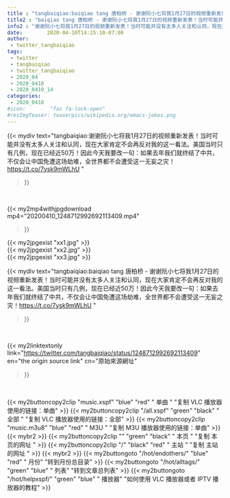 ```yaml
---
title : "tangbaiqiao:baiqiao tang 唐柏桥 - 谢谢阮小七将我1月27日的视频重新发表！当时可能并没有太多人关注和认同，现在大家肯定不会再反对我的这一看法。美国当时只有几例，现在已经近50万！因此今天我要改一句：如果去年我们就终结了中共，不仅会让中国免遭这场劫难，全世界都不会遭受这一无妄之灾！https://t.co/7ysk9mWLhU "
title2 : "baiqiao tang 唐柏桥 - 谢谢阮小七将我1月27日的视频重新发表！当时可能并没有太多人关注和认同，现在大家肯定不会再反对我的这一看法。美国当时只有几例，现在已经近50万！因此今天我要改一句：如果去年我们就终结了中共，不仅会让中国免遭这场劫难，全世界都不会遭受这一无妄之灾！https://t.co/7ysk9mWLhU "
info2 : "谢谢阮小七将我1月27日的视频重新发表！当时可能并没有太多人关注和认同，现在大家肯定不会再反对我的这一看法。美国当时只有几例，现在已经近50万！因此今天我要改一句：如果去年我们就终结了中共，不仅会让中国免遭这场劫难，全世界都不会遭受这一无妄之灾！https://t.co/7ysk9mWLhU "
date:        2020-04-10T14:15:10-07:00
author:
 - twitter_tangbaiqiao
tags:
 - twitter
 - tangbaiqiao
 - twitter_tangbaiqiao
 - 2020_04
 - 2020_0410
 - 2020_0410_14
categories:
 - 2020_0410
#icon:        "fas fa-lock-open"
#resImgTeaser: teaserpics/wikipedia.org/emacs-jokes.png
---
```


{{< mydiv text="tangbaiqiao:谢谢阮小七将我1月27日的视频重新发表！当时可能并没有太多人关注和认同，现在大家肯定不会再反对我的这一看法。美国当时只有几例，现在已经近50万！因此今天我要改一句：如果去年我们就终结了中共，不仅会让中国免遭这场劫难，全世界都不会遭受这一无妄之灾！https://t.co/7ysk9mWLhU "
>}}
<br>


{{< my2mp4withjpgdownload mp4="20200410_1248712992692113409.mp4"
>}}

{{< my2jpgexist "xx1.jpg" >}}<br>
{{< my2jpgexist "xx2.jpg" >}}<br>
{{< my2jpgexist "xx3.jpg" >}}<br>



{{< mydiv text="tangbaiqiao:baiqiao tang 唐柏桥 - 谢谢阮小七将我1月27日的视频重新发表！当时可能并没有太多人关注和认同，现在大家肯定不会再反对我的这一看法。美国当时只有几例，现在已经近50万！因此今天我要改一句：如果去年我们就终结了中共，不仅会让中国免遭这场劫难，全世界都不会遭受这一无妄之灾！https://t.co/7ysk9mWLhU "
>}}
<br>

{{< my2linktextonly link="https://twitter.com/tangbaiqiao/status/1248712992692113409"
en="the origin source link" cn="原始來源網址"
>}}


<br>

{{< my2buttoncopy2clip "music.xspf"        "blue"   "red"    " 单曲 "  "复制 VLC 播放器使用的链接：单曲" >}} {{< my2buttoncopy2clip "/all.xspf"         "green"  "black"  " 全部 "  "复制 VLC 播放器使用的链接：全部" >}} {{< my2buttoncopy2clip "music.m3u8"        "blue"   "red"    " M3U  "    "复制 M3U 播放器使用的链接：单曲" >}} {{< mybr2 >}} {{< my2buttoncopy2clip ""                  "green"  "black"  " 本页 "    "复制 本页的网址 " >}} {{< my2buttoncopy2clip "/"                 "black"  "red"    " 主站 "    "复制 主站的网址 " >}} {{< mybr2 >}} {{< my2buttongoto      "/hot/endothers/"   "blue"   "red"    " 月份"   "转到月份总目录" >}} {{< my2buttongoto      "/hot/alltags/"     "green"  "blue"   " 列表"   "转到文章总列表" >}} {{< my2buttongoto      "/hot/helpxspf/"    "green"  "blue"   " 播放器" "如何使用 VLC 播放器或者 IPTV 播放器的教程" >}} 
